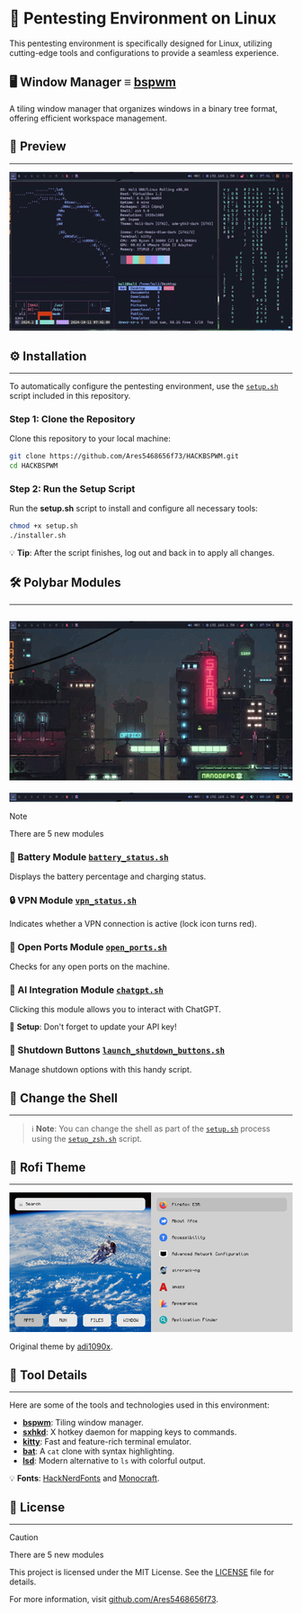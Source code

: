 # 🚀 **Pentesting Environment on Linux**

This pentesting environment is specifically designed for Linux, utilizing cutting-edge tools and configurations to provide a seamless experience.

## 🖥️ **Window Manager ≡ [bspwm](https://github.com/baskerville/bspwm)**

A tiling window manager that organizes windows in a binary tree format, offering efficient workspace management.

## 🌟 **Preview**

---

![Main Preview](https://github.com/Ares5468656f73/HACKBSPWM/blob/main/Preview/Main_preview.gif?raw=true)

## ⚙️ **Installation**

---

To automatically configure the pentesting environment, use the [`setup.sh`](https://github.com/Ares5468656f73/HACKBSPWM/blob/main/setup.sh) script included in this repository.

### **Step 1: Clone the Repository**

Clone this repository to your local machine:

```bash
git clone https://github.com/Ares5468656f73/HACKBSPWM.git
cd HACKBSPWM
```

### **Step 2: Run the Setup Script**

Run the **setup.sh** script to install and configure all necessary tools:

```bash
chmod +x setup.sh
./installer.sh
```

💡 **Tip**: After the script finishes, log out and back in to apply all changes.

## 🛠️ **Polybar Modules**

---

![Rofi Theme Preview](https://github.com/Ares5468656f73/HACKBSPWM/blob/main/Preview/New_modules_preview.gif?raw=true)
---

![Polybar Preview](https://github.com/Ares5468656f73/HACKBSPWM/blob/main/Preview/Polybar_preview.png?raw=true)

> [!NOTE]
> 
> There are 5 new modules

### 🔋 Battery Module [`battery_status.sh`](https://github.com/Ares5468656f73/HACKBSPWM/blob/main/polybar/scripts/battery_status.sh)

Displays the battery percentage and charging status.

### 🔒 VPN Module [`vpn_status.sh`](https://github.com/Ares5468656f73/HACKBSPWM/blob/main/polybar/scripts/vpn_status.sh)

Indicates whether a VPN connection is active (lock icon turns red).

### 🔌 Open Ports Module [`open_ports.sh`](https://github.com/Ares5468656f73/HACKBSPWM/blob/main/polybar/scripts/open_ports.sh)

Checks for any open ports on the machine.

### 🤖 AI Integration Module [`chatgpt.sh`](https://github.com/Ares5468656f73/HACKBSPWM/blob/main/polybar/scripts/chatgpt.sh)

Clicking this module allows you to interact with ChatGPT.

🔧 **Setup**: Don't forget to update your API key!

### 🔘 Shutdown Buttons [`launch_shutdown_buttons.sh`](https://github.com/Ares5468656f73/HACKBSPWM/blob/main/polybar/scripts/launch_shutdown_buttons.sh)

Manage shutdown options with this handy script.

## 🐚 **Change the Shell**

---

> ℹ️ **Note**: You can change the shell as part of the [`setup.sh`](https://github.com/Ares5468656f73/HACKBSPWM/blob/main/setup.sh) process using the [`setup_zsh.sh`](https://github.com/Ares5468656f73/HACKBSPWM/blob/main/zsh_setup/setup_zsh.sh) script.

## 🎨 **Rofi Theme**

---

![Rofi Theme Preview](https://github.com/Ares5468656f73/HACKBSPWM/blob/main/Preview/Rofi_theme_preview.png?raw=true)

Original theme by [adi1090x](https://github.com/adi1090x/rofi/tree/master).

## 🔧 **Tool Details**

---

Here are some of the tools and technologies used in this environment:

- [**bspwm**](https://github.com/baskerville/bspwm): Tiling window manager.
- [**sxhkd**](https://github.com/baskerville/sxhkd): X hotkey daemon for mapping keys to commands.
- [**kitty**](https://github.com/kovidgoyal/kitty.git): Fast and feature-rich terminal emulator.
- [**bat**](https://github.com/sharkdp/bat): A `cat` clone with syntax highlighting.
- [**lsd**](https://github.com/lsd-rs/lsd): Modern alternative to `ls` with colorful output.

💡 **Fonts**: [HackNerdFonts](https://www.nerdfonts.com/) and [Monocraft](https://github.com/IdreesInc/Monocraft).

## 📄 **License**

---

> [!CAUTION]
> 
> There are 5 new modules

This project is licensed under the MIT License. See the [LICENSE](./LICENSE) file for details.

For more information, visit [github.com/Ares5468656f73](https://github.com/Ares5468656f73/HACKBSPWM.git).
